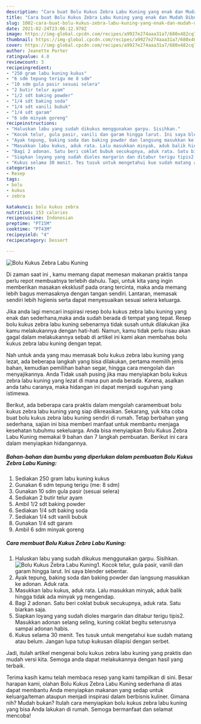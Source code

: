 ```yaml
---
description: "Cara buat Bolu Kukus Zebra Labu Kuning yang enak dan Mudah Dibuat"
title: "Cara buat Bolu Kukus Zebra Labu Kuning yang enak dan Mudah Dibuat"
slug: 1002-cara-buat-bolu-kukus-zebra-labu-kuning-yang-enak-dan-mudah-dibuat
date: 2021-02-24T23:06:12.970Z
image: https://img-global.cpcdn.com/recipes/a9927e274aaa31a7/680x482cq70/bolu-kukus-zebra-labu-kuning-foto-resep-utama.jpg
thumbnail: https://img-global.cpcdn.com/recipes/a9927e274aaa31a7/680x482cq70/bolu-kukus-zebra-labu-kuning-foto-resep-utama.jpg
cover: https://img-global.cpcdn.com/recipes/a9927e274aaa31a7/680x482cq70/bolu-kukus-zebra-labu-kuning-foto-resep-utama.jpg
author: Jeanette Porter
ratingvalue: 4.8
reviewcount: 3
recipeingredient:
- "250 gram labu kuning kukus"
- "6 sdm tepung terigu me 8 sdm"
- "10 sdm gula pasir sesuai selera"
- "2 butir telur ayam"
- "1/2 sdt baking powder"
- "1/4 sdt baking soda"
- "1/4 sdt vanili bubuk"
- "1/4 sdt garam"
- "6 sdm minyak goreng"
recipeinstructions:
- "Haluskan labu yang sudah dikukus menggunakan garpu. Sisihkan."
- "Kocok telur, gula pasir, vanili dan garam hingga larut. Ini saya blender sebentar."
- "Ayak tepung, baking soda dan baking powder dan langsung masukkan ke adonan. Aduk rata."
- "Masukkan labu kukus, aduk rata. Lalu masukkan minyak, aduk balik hingga tidak ada minyak yg mengendap."
- "Bagi 2 adonan. Satu beri coklat bubuk secukupnya, aduk rata. Satu biarkan saja."
- "Siapkan loyang yang sudah dioles margarin dan ditabur terigu tipis2. Masukkan adonan selang seling, kuning coklat begitu seterusnya sampai adonan habis."
- "Kukus selama 30 menit. Tes tusuk untuk mengetahui kue sudah matang atau belum. Jangan lupa tutup kukusan dilapisi dengan serbet."
categories:
- Resep
tags:
- bolu
- kukus
- zebra

katakunci: bolu kukus zebra 
nutrition: 153 calories
recipecuisine: Indonesian
preptime: "PT15M"
cooktime: "PT43M"
recipeyield: "4"
recipecategory: Dessert

---
```



![Bolu Kukus Zebra Labu Kuning](https://img-global.cpcdn.com/recipes/a9927e274aaa31a7/680x482cq70/bolu-kukus-zebra-labu-kuning-foto-resep-utama.jpg)

Di zaman  saat ini , kamu memang dapat memesan makanan praktis tanpa perlu repot membuatnya terlebih dahulu. Tapi, untuk kita yang ingin memberikan masakan eksklusif pada orang tercinta, maka anda memang lebih bagus memasaknya dengan tangan sendiri. Lantaran, memasak sendiri lebih higienis serta dapat menyesuaikan sesuai selera keluarga.

Jika anda lagi mencari inspirasi resep bolu kukus zebra labu kuning yang enak dan sederhana,maka anda sudah berada di tempat yang tepat. Resep bolu kukus zebra labu kuning  sebenarnya tidak susah untuk dilakukan jika kamu melakukannya dengan hati-hati. Namun, kamu tidak perlu risau akan gagal dalam melakukannya 
sebab di artikel ini kami akan membahas bolu kukus zebra labu kuning dengan tepat.  



Nah untuk anda yang mau memasak bolu kukus zebra labu kuning yang lezat, ada beberapa langkah yang bisa dilakukan, pertama memilih jenis bahan, kemudian pemilihan bahan segar, hingga cara mengolah dan menyajikannya. Anda Tidak usah pusing jika mau menyiapkan bolu kukus zebra labu kuning yang lezat di mana pun anda berada. Karena, asalkan anda  tahu caranya, maka hidangan ini dapat menjadi suguhan yang istimewa.

Berikut, ada beberapa cara praktis  dalam mengolah caramembuat bolu kukus zebra labu kuning yang siap dikreasikan. Sekarang, yuk kita coba buat bolu kukus zebra labu kuning sendiri di rumah. Tetap berbahan yang sederhana, sajian ini bisa memberi manfaat untuk membantu menjaga kesehatan tubuhmu sekeluarga. Anda bisa menyiapkan Bolu Kukus Zebra Labu Kuning memakai 9 bahan dan 7 langkah pembuatan. Berikut ini cara dalam menyiapkan hidangannya.

<!--inarticleads1-->

##### Bahan-bahan dan bumbu yang diperlukan dalam pembuatan Bolu Kukus Zebra Labu Kuning:

1. Sediakan 250 gram labu kuning kukus
1. Gunakan 6 sdm tepung terigu (me: 8 sdm)
1. Gunakan 10 sdm gula pasir (sesuai selera)
1. Sediakan 2 butir telur ayam
1. Ambil 1/2 sdt baking powder
1. Sediakan 1/4 sdt baking soda
1. Sediakan 1/4 sdt vanili bubuk
1. Gunakan 1/4 sdt garam
1. Ambil 6 sdm minyak goreng




<!--inarticleads2-->

##### Cara membuat Bolu Kukus Zebra Labu Kuning:

1. Haluskan labu yang sudah dikukus menggunakan garpu. Sisihkan.
<img src="https://img-global.cpcdn.com/steps/af8d8537106748c5/160x128cq70/bolu-kukus-zebra-labu-kuning-langkah-memasak-1-foto.jpg" alt="Bolu Kukus Zebra Labu Kuning">1. Kocok telur, gula pasir, vanili dan garam hingga larut. Ini saya blender sebentar.
1. Ayak tepung, baking soda dan baking powder dan langsung masukkan ke adonan. Aduk rata.
1. Masukkan labu kukus, aduk rata. Lalu masukkan minyak, aduk balik hingga tidak ada minyak yg mengendap.
1. Bagi 2 adonan. Satu beri coklat bubuk secukupnya, aduk rata. Satu biarkan saja.
1. Siapkan loyang yang sudah dioles margarin dan ditabur terigu tipis2. Masukkan adonan selang seling, kuning coklat begitu seterusnya sampai adonan habis.
1. Kukus selama 30 menit. Tes tusuk untuk mengetahui kue sudah matang atau belum. Jangan lupa tutup kukusan dilapisi dengan serbet.




Jadi, itulah artikel mengenai  bolu kukus zebra labu kuning  yang praktis dan mudah versi kita. Semoga anda dapat melakukannya dengan hasil yang terbaik. 

Terima kasih kamu telah membaca resep yang kami tampilkan di sini. Besar harapan kami, olahan  Bolu Kukus Zebra Labu Kuning sederhana di atas dapat membantu Anda menyiapkan makanan yang sedap untuk keluarga/teman ataupun menjadi inspirasi dalam berbisnis kuliner. Gimana nih? Mudah bukan? Itulah cara menyiapkan bolu kukus zebra labu kuning yang bisa Anda lakukan di rumah. Semoga bermanfaat dan selamat mencoba!

